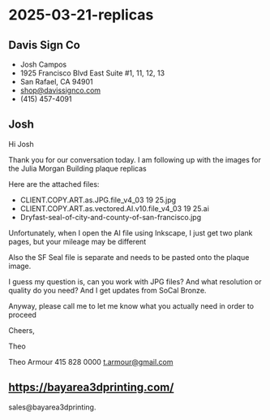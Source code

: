# 2025-03-21-replicas


## Davis Sign Co

* Josh Campos
* 1925 Francisco Blvd East Suite #1, 11, 12, 13
* San Rafael, CA 94901
* shop@davissignco.com
* (415) 457-4091

## Josh

Hi Josh

Thank you for our conversation today. I am following up with the images for the Julia Morgan Building plaque replicas

Here are the attached files:

* CLIENT.COPY.ART.as.JPG.file_v4_03 19 25.jpg
* CLIENT.COPY.ART.as.vectored.AI.v10.file_v4_03 19 25.ai
* Dryfast-seal-of-city-and-county-of-san-francisco.jpg

Unfortunately, when I open the AI file using Inkscape, I just get two plank pages, but your mileage may be different

Also the SF Seal file is separate and needs to be pasted onto the plaque image.

I guess my question is, can you work with JPG files? And what resolution or quality do you need? And I get updates from SoCal Bronze.

Anyway, please call me to let me know what you actually need in order to proceed

Cheers,

Theo

Theo Armour
415 828 0000
t.armour@gmail.com

## https://bayarea3dprinting.com/

sales@bayarea3dprinting.